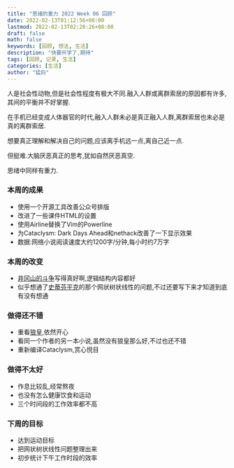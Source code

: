 ```yaml
---
title: "思绪的重力 2022 Week 06 回顾"
date: 2022-02-13T01:12:56+08:00
lastmod: 2022-02-13T02:20:26+08:00
draft: false
math: false
keywords: [回顾, 想法, 生活]
description: "快要开学了,期待"
tags: [回顾, 记录, 生活]
categories: [生活]
author: "猛犸"
---
```


人是社会性动物,但是社会性程度有极大不同.融入人群或离群索居的原因都有许多,其间的平衡并不好掌握.

在手机已经变成人体器官的时代,融入人群未必是真正融入人群,离群索居也未必是真的离群索居.

想要真正理解和解决自己的问题,应该离手机远一点,离自己近一点.

但挺难.大脑厌恶真正的思考,犹如自然厌恶真空.

思绪中同样有重力.

### 本周的成果

- 使用一个开源工具改善公众号排版
- 改进了一些课件HTML的设置
- 使用Airline替换了Vim的Powerline
- 为Cataclysm: Dark Days Ahead和nethack改善了一下显示效果
- 数据:网络小说阅读速度大约1200字/分钟,每小时约7万字

### 本周的改变

- [井冈山的斗争](https://www.marxists.org/chinese/maozedong/marxist.org-chinese-mao-19281125.htm)写得真好啊,逻辑结构内容都好
- 似乎想通了[史蒂芬平克](https://book.douban.com/subject/30186025/)的那个网状树状线性的问题,不过还要写下来才知道到底有没有想通

### 做得还不错

- 重看[狼皇](http://www.jjwxc.net/onebook.php?novelid=3381635),依然开心
- 看同一个作者的另一本小说,虽然没有狼皇那么好,不过也还不错
- 重新编译Cataclysm,赏心悦目

### 做得不太好

- 作息比较乱,经常熬夜
- 也没有怎么健康饮食和运动
- 三个时间段的工作效率都不高

### 下周的目标

- 达到运动目标
- 把网状树状线性问题整理出来
- 初步统计下午工作时段的效率
